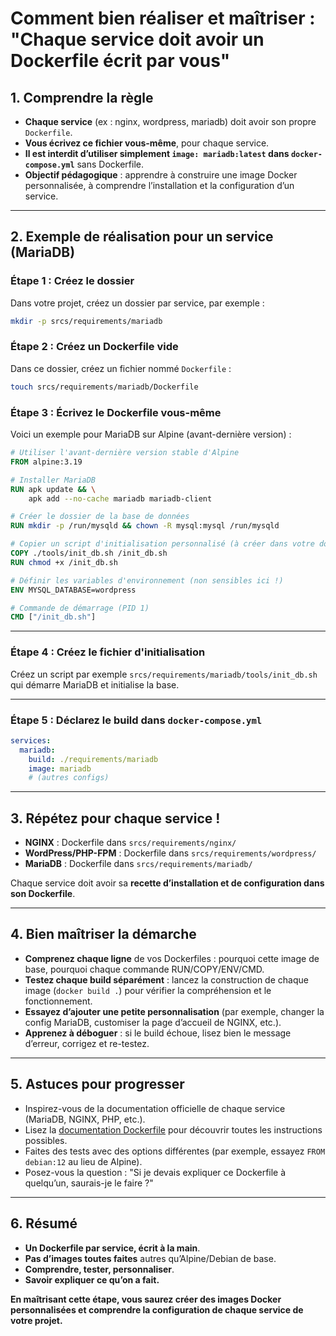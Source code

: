 # Comment bien réaliser et maîtriser : "Chaque service doit avoir un Dockerfile écrit par vous"

## 1. **Comprendre la règle**

- **Chaque service** (ex : nginx, wordpress, mariadb) doit avoir son propre `Dockerfile`.
- **Vous écrivez ce fichier vous-même**, pour chaque service.
- **Il est interdit d’utiliser simplement `image: mariadb:latest` dans `docker-compose.yml`** sans Dockerfile.
- **Objectif pédagogique** : apprendre à construire une image Docker personnalisée, à comprendre l’installation et la configuration d’un service.

---

## 2. **Exemple de réalisation pour un service (MariaDB)**

### **Étape 1 : Créez le dossier**

Dans votre projet, créez un dossier par service, par exemple :
```bash
mkdir -p srcs/requirements/mariadb
```

### **Étape 2 : Créez un Dockerfile vide**

Dans ce dossier, créez un fichier nommé `Dockerfile` :
```bash
touch srcs/requirements/mariadb/Dockerfile
```

### **Étape 3 : Écrivez le Dockerfile vous-même**

Voici un exemple pour MariaDB sur Alpine (avant-dernière version) :

```dockerfile
# Utiliser l'avant-dernière version stable d'Alpine
FROM alpine:3.19

# Installer MariaDB
RUN apk update && \
    apk add --no-cache mariadb mariadb-client

# Créer le dossier de la base de données
RUN mkdir -p /run/mysqld && chown -R mysql:mysql /run/mysqld

# Copier un script d'initialisation personnalisé (à créer dans votre dossier)
COPY ./tools/init_db.sh /init_db.sh
RUN chmod +x /init_db.sh

# Définir les variables d'environnement (non sensibles ici !)
ENV MYSQL_DATABASE=wordpress

# Commande de démarrage (PID 1)
CMD ["/init_db.sh"]
```

---

### **Étape 4 : Créez le fichier d'initialisation**

Créez un script par exemple `srcs/requirements/mariadb/tools/init_db.sh` qui démarre MariaDB et initialise la base.

---

### **Étape 5 : Déclarez le build dans `docker-compose.yml`**

```yaml
services:
  mariadb:
    build: ./requirements/mariadb
    image: mariadb
    # (autres configs)
```

---

## 3. **Répétez pour chaque service !**

- **NGINX** : Dockerfile dans `srcs/requirements/nginx/`
- **WordPress/PHP-FPM** : Dockerfile dans `srcs/requirements/wordpress/`
- **MariaDB** : Dockerfile dans `srcs/requirements/mariadb/`

Chaque service doit avoir sa **recette d’installation et de configuration dans son Dockerfile**.

---

## 4. **Bien maîtriser la démarche**

- **Comprenez chaque ligne** de vos Dockerfiles : pourquoi cette image de base, pourquoi chaque commande RUN/COPY/ENV/CMD.
- **Testez chaque build séparément** : lancez la construction de chaque image (`docker build .`) pour vérifier la compréhension et le fonctionnement.
- **Essayez d’ajouter une petite personnalisation** (par exemple, changer la config MariaDB, customiser la page d’accueil de NGINX, etc.).
- **Apprenez à déboguer** : si le build échoue, lisez bien le message d’erreur, corrigez et re-testez.

---

## 5. **Astuces pour progresser**

- Inspirez-vous de la documentation officielle de chaque service (MariaDB, NGINX, PHP, etc.).
- Lisez la [documentation Dockerfile](https://docs.docker.com/engine/reference/builder/) pour découvrir toutes les instructions possibles.
- Faites des tests avec des options différentes (par exemple, essayez `FROM debian:12` au lieu de Alpine).
- Posez-vous la question : "Si je devais expliquer ce Dockerfile à quelqu’un, saurais-je le faire ?"

---

## 6. **Résumé**

- **Un Dockerfile par service, écrit à la main**.
- **Pas d’images toutes faites** autres qu’Alpine/Debian de base.
- **Comprendre, tester, personnaliser**.
- **Savoir expliquer ce qu’on a fait.**

**En maîtrisant cette étape, vous saurez créer des images Docker personnalisées et comprendre la configuration de chaque service de votre projet.**